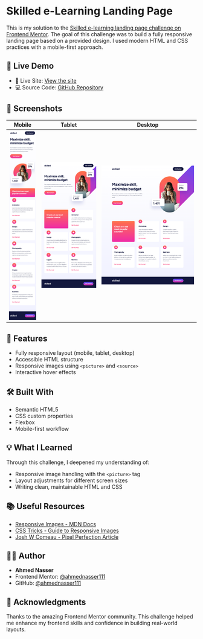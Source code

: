 # Skilled e-Learning Landing Page

This is my solution to the [Skilled e-learning landing page challenge on Frontend Mentor](https://www.frontendmentor.io/challenges/skilled-elearning-landing-page-S1ObDrZ8q). The goal of this challenge was to build a fully responsive landing page based on a provided design. I used modern HTML and CSS practices with a mobile-first approach.

## 🚀 Live Demo

- 🔗 Live Site: [View the site](https://ahmednasser111.github.io/skilled-elearning-landing-page)
- 💻 Source Code: [GitHub Repository](https://github.com/ahmednasser111/skilled-elearning-landing-page)

## 📱 Screenshots

| Mobile | Tablet | Desktop |
|-------|--------|---------|
| ![Mobile](./screenshots/mobile.png) | ![Tablet](./screenshots/tablet.png) | ![Desktop](./screenshots/desktop.png) |

## 🧠 Features

- Fully responsive layout (mobile, tablet, desktop)
- Accessible HTML structure
- Responsive images using `<picture>` and `<source>`
- Interactive hover effects

## 🛠️ Built With

- Semantic HTML5
- CSS custom properties
- Flexbox
- Mobile-first workflow

## 💡 What I Learned

Through this challenge, I deepened my understanding of:

- Responsive image handling with the `<picture>` tag
- Layout adjustments for different screen sizes
- Writing clean, maintainable HTML and CSS

## 📚 Useful Resources

- [Responsive Images - MDN Docs](https://developer.mozilla.org/en-US/docs/Learn/HTML/Multimedia_and_embedding/Responsive_images)
- [CSS Tricks - Guide to Responsive Images](https://css-tricks.com/a-guide-to-the-responsive-images-syntax-in-html/)
- [Josh W Comeau - Pixel Perfection Article](https://www.joshwcomeau.com/css/pixel-perfection/)

## 👨‍💻 Author

- **Ahmed Nasser**
- Frontend Mentor: [@ahmednasser111](https://www.frontendmentor.io/profile/ahmednasser111)
- GitHub: [@ahmednasser111](https://github.com/ahmednasser111)

## 🙏 Acknowledgments

Thanks to the amazing Frontend Mentor community. This challenge helped me enhance my frontend skills and confidence in building real-world layouts.